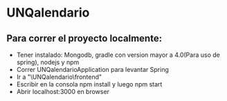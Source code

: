 # UNQalendario

## Para correr el proyecto localmente:
- Tener instalado: Mongodb, gradle con version mayor a 4.0(Para uso de spring), nodejs y npm
- Correr UNQalendarioApplication para levantar Spring
- Ir a "\UNQalendario\frontend"
- Escribir en la consola npm install y luego npm start
- Abrir localhost:3000 en browser